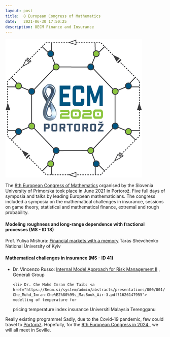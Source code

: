 ```yaml
---
layout: post
title:  8 European Congress of Mathematics
date:   2021-06-30 17:50:25
description: 8ECM Finance and Insurance
---
```

 <img src="8ECM_logo.png">

 
 The <a href="https://www.8ecm.si"> 8th European Congress of Mathematics</a> organised by the Slovenia University of Primorska 
 took place in June 2021 in Portorož. Five full days of symposia and talks by leading European mathematicians.
 The congress included a symposia on the mathematical challenges in insurance, sessions on game theory, statistical and mathematical finance,
 extremal and rough probability.  
 
 
#### Modeling roughness and long-range dependence with fractional processes (MS - ID 18)
Prof. Yuliya Mishura: <a href="https://8ecm.si/system/admin/abstracts/presentations/000/000/637/original/lect20_06.pdf?1626101838"> Financial markets with a memory</a> 
Taras Shevchenko National University of Kyiv

#### Mathematical challenges in insurance (MS - ID 41)
<ul>
    <li>Dr. Vincenzo Russo: <a href="https://8ecm.si/system/admin/abstracts/presentations/000/002/286/original/ECM8_Presentation_Generali.pdf?1626171176"> Internal Model Approach for Risk Management II</a>
, Generali Group</li>

    <li> Dr. Che Mohd Imran Che Taib: <a href="https://8ecm.si/system/admin/abstracts/presentations/000/001/686/original/8ECM-Che_Mohd_Imran-Che%E2%80%99s_MacBook_Air-3.pdf?1626147955"> modelling of temperature for
pricing temperature index insurance</a> Universiti Malaysia Terengganu </li>
</ul>

Really existing programme! Sadly, due to the Covid-19 pandemic, few could travel to <a href="https://www.portoroz.si/en/"> Portorož</a>. 
Hopefully, for the <a href="https://www.ecm2024sevilla.com/">9th European Congress in 2024 </a>, we will all meet in Seville.